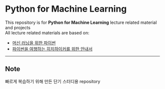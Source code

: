 # Python for Machine Learning
This repository is for **Python for Machine Learning** lecture related material and projects  
All lecture related materials are based on: 
* [머신 러닝을 위한 파이썬](https://www.edwith.org/aipython)
* [파이썬을 여행하는 히치하이커를 위한 안내서](https://python-guide-kr.readthedocs.io/ko/latest/)
---

## Note
빠르게 복습하기 위해 만든 단기 스터디용 repository
